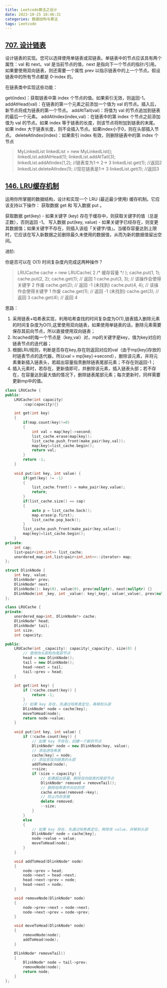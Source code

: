 ```yaml
---
title: Leetcode算法之设计
date: 2023-10-25 18:46:31
categories: 数据结构与算法
tags: Leetcode
---
```


## [707. 设计链表](https://leetcode-cn.com/problems/design-linked-list/)
设计链表的实现。您可以选择使用单链表或双链表。单链表中的节点应该具有两个属性：val 和 next。val 是当前节点的值，next 是指向下一个节点的指针/引用。如果要使用双向链表，则还需要一个属性 prev 以指示链表中的上一个节点。假设链表中的所有节点都是 0-index 的。

在链表类中实现这些功能：

get(index)：获取链表中第 index 个节点的值。如果索引无效，则返回-1。
addAtHead(val)：在链表的第一个元素之前添加一个值为 val 的节点。插入后，新节点将成为链表的第一个节点。
addAtTail(val)：将值为 val 的节点追加到链表的最后一个元素。
addAtIndex(index,val)：在链表中的第 index 个节点之前添加值为 val  的节点。如果 index 等于链表的长度，则该节点将附加到链表的末尾。如果 index 大于链表长度，则不会插入节点。如果index小于0，则在头部插入节点。
deleteAtIndex(index)：如果索引 index 有效，则删除链表中的第 index 个节点

> MyLinkedList linkedList = new MyLinkedList();
> linkedList.addAtHead(1);
> linkedList.addAtTail(3);
> linkedList.addAtIndex(1,2);   //链表变为1-> 2-> 3
> linkedList.get(1);            //返回2
> linkedList.deleteAtIndex(1);  //现在链表是1-> 3
> linkedList.get(1);            //返回3

## [146. LRU缓存机制](https://leetcode-cn.com/problems/lru-cache/)
运用你所掌握的数据结构，设计和实现一个  LRU (最近最少使用) 缓存机制。它应该支持以下操作： 获取数据 get 和 写入数据 put 。

获取数据 get(key) - 如果关键字 (key) 存在于缓存中，则获取关键字的值（总是正数），否则返回 -1。
写入数据 put(key, value) - 如果关键字已经存在，则变更其数据值；如果关键字不存在，则插入该组「关键字/值」。当缓存容量达到上限时，它应该在写入新数据之前删除最久未使用的数据值，从而为新的数据值留出空间。

进阶:

你是否可以在 O(1) 时间复杂度内完成这两种操作？

> LRUCache cache = new LRUCache( 2 /* 缓存容量 */ );
> cache.put(1, 1);
> cache.put(2, 2);
> cache.get(1);       // 返回  1
> cache.put(3, 3);    // 该操作会使得关键字 2 作废
> cache.get(2);       // 返回 -1 (未找到)
> cache.put(4, 4);    // 该操作会使得关键字 1 作废
> cache.get(1);       // 返回 -1 (未找到)
> cache.get(3);       // 返回  3
> cache.get(4);       // 返回  4

思路：
1. 采用链表+哈希表实现，利用哈希查找的时间复杂度为O(1),链表插入删除元素的时间复杂度为O(1),这里使用双向链表，如果使用单链表的话，删除元素需要保存其前向节点，所以直接使用双向链表；
2. ltcached的每一个节点是（key,val）对，mp的关键字是key，值为key对应的链表节点的迭代器；
3. 根据LRU规则，判断是否存在key,存在则返回对应的val（由于mp[key]存放的时链表节点的迭代器，所以val = mp[key]->second），删除该元素，并将元素重新插入链表头，若超出容量指责删除链表尾部元素；不存在则返回-1；
4. 插入元素时，若存在，更新值即可，并删除该元素，插入链表头部；若不存在，在容量达到最大值的情况下，删除链表尾部元素；每次更新时，同样需要更新mp中的值。

```cpp
class LRUCache {
public:
    LRUCache(int capacity) 
        :cap(capacity){}

    int get(int key) 
    {
        if(map.count(key)!=0)
        {
            int val = map[key]->second;
            list_cache.erase(map[key]);
            list_cache.push_front(make_pair(key,val));
            map[key]=list_cache.begin();
            return val;
        }
        return -1;
    }
    
    void put(int key, int value) {
        if(get(key) != -1)
        {
            list_cache.front() = make_pair(key,value);
            return;
        }
        if(list_cache.size() == cap)
        {
            auto p = list_cache.back();
            map.erase(p.first);
            list_cache.pop_back();
        }
        list_cache.push_front(make_pair(key,value));
        map[key]=list_cache.begin();
    }
private:
    int cap;
    list<pair<int,int>> list_cache;
    unordered_map<int,list<pair<int,int>>::iterator> map;
};

struct DlinkNode {
    int key, value;
    DlinkNode* prev;
    DlinkNode* next;
    DlinkNode(): key(0), value(0), prev(nullptr), next(nullptr) {}
    DlinkNode(int _key, int _value): key(_key), value(_value), prev(nullptr), next(nullptr) {}
};

class LRUCache {
private:
    unordered_map<int, DlinkNode*> cache;
    DlinkNode* head;
    DlinkNode* tail;
    int size;
    int capacity;

public:
    LRUCache(int _capacity): capacity(_capacity), size(0) {
        // 使用伪头部和伪尾部节点
        head = new DlinkNode();
        tail = new DlinkNode();
        head->next = tail;
        tail->prev = head;
    }
    
    int get(int key) {
        if (!cache.count(key)) {
            return -1;
        }
        // 如果 key 存在，先通过哈希表定位，再移到头部
        DlinkNode* node = cache[key];
        moveToHead(node);
        return node->value;
    }
    
    void put(int key, int value) {
        if (!cache.count(key)) {
            // 如果 key 不存在，创建一个新的节点
            DlinkNode* node = new DlinkNode(key, value);
            // 添加进哈希表
            cache[key] = node;
            // 添加至双向链表的头部
            addToHead(node);
            ++size;
            if (size > capacity) {
                // 如果超出容量，删除双向链表的尾部节点
                DlinkNode* removed = removeTail();
                // 删除哈希表中对应的项
                cache.erase(removed->key);
                // 防止内存泄漏
                delete removed;
                --size;
            }
        }
        else 
        {
            // 如果 key 存在，先通过哈希表定位，再修改 value，并移到头部
            DlinkNode* node = cache[key];
            node->value = value;
            moveToHead(node);
        }
    }

    void addToHead(DlinkNode* node)
    {
        node->prev = head;
        node->next = head->next;
        head->next->prev = node;
        head->next = node;
    }

    void removeNode(DlinkNode* node)
    {
        node->prev->next = node->next;
        node->next->prev = node->prev;
    }

    void moveToHead(DlinkNode* node)
    {
        removeNode(node);
        addToHead(node);
    }

    DlinkNode* removeTail()
    {
        DlinkNode* node = tail->prev;
        removeNode(node);
        return node;
    }
};
```
